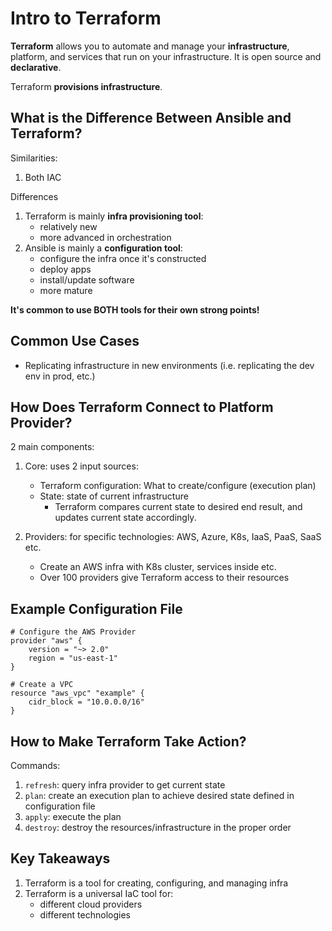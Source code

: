 # Intro to Terraform

**Terraform** allows you to automate and manage your **infrastructure**, platform, and services that run on your infrastructure. It is open source and **declarative**.

Terraform **provisions infrastructure**.

## What is the Difference Between Ansible and Terraform?
Similarities:
1. Both IAC

Differences
1. Terraform is mainly **infra provisioning tool**:
    - relatively new
    - more advanced in orchestration
2. Ansible is mainly a **configuration tool**:
    - configure the infra once it's constructed
    - deploy apps
    - install/update software
    - more mature

**It's common to use BOTH tools for their own strong points!**

## Common Use Cases
- Replicating infrastructure in new environments (i.e. replicating the dev env in prod, etc.)

## How Does Terraform Connect to Platform Provider?

2 main components:
1. Core: uses 2 input sources:
    - Terraform configuration: What to create/configure (execution plan)
    - State: state of current infrastructure
        - Terraform compares current state to desired end result, and updates current state accordingly.

2. Providers: for specific technologies: AWS, Azure, K8s, IaaS, PaaS, SaaS etc.
    - Create an AWS infra with K8s cluster, services inside etc.
    - Over 100 providers give Terraform access to their resources

## Example Configuration File

```
# Configure the AWS Provider
provider "aws" {
    version = "~> 2.0"
    region = "us-east-1"
}

# Create a VPC
resource "aws_vpc" "example" {
    cidr_block = "10.0.0.0/16"
}
```

## How to Make Terraform Take Action?
Commands:

1. `refresh`: query infra provider to get current state
2. `plan`: create an execution plan to achieve desired state defined in configuration file
3. `apply`: execute the plan
4. `destroy`: destroy the resources/infrastructure in the proper order

## Key Takeaways
1. Terraform is a tool for creating, configuring, and managing infra
2. Terraform is a universal IaC tool for:
    - different cloud providers
    - different technologies

